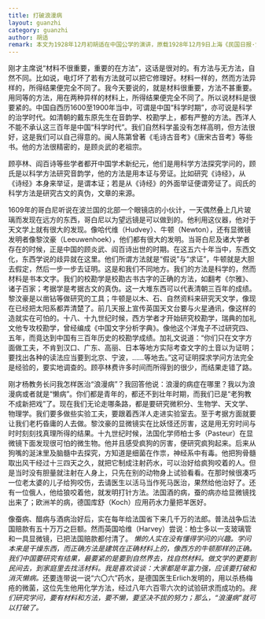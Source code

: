 ```yaml
---
title: 打破浪漫病
layout: guanzhi
category: guanzhi
author: 胡适
remark: 本文为1928年12月初胡适在中国公学的演讲，原载1928年12月9日上海《民国日报·觉悟》副刊
---
```


刚才主席说“材料不很重要，重要的在方法”，这话是很对的。有方法与无方法，自然不同。比如说，电灯坏了若有方法就可以把它修理好。材料一样的，然而方法异样的，所得结果便完全不同了。我今天要说的，就是材料很重要，方法不甚重要。用同等的方法，用在两种异样的材料上，所得结果便完全不同了。所以说材料是很要紧的。中国自西历1600至1900年当中，可谓是中国“科学时期”，亦可说是科学的治学时代。如清朝的戴东原先生在音韵学、校勘学上，都有严整的方法。西洋人不能不承认这三百年是中国“科学时代”。我们自然科学虽没有怎样高明，但方法很好，这是我们可以自己得意的。闽人陈第曾著《毛诗古音考》《唐宋古音考》等些书。他的方法很精密的，是顾炎武的老祖宗。

顾亭林、阎百诗等些学者都开中国学术新纪元，他们是用科学方法探究学问的，顾氏是以科学方法研究音韵学，他的方法是用本证与旁证。比如研究《诗经》，从《诗经》本身来举证，是谓本证；若是从《诗经》的外面举证便谓旁证了。阎氏的科学方法是研究古文的真伪，文章的来源。

1609年的哥白尼听说在波兰国的北部一个眼镜店的小伙计，一天偶然叠上几片玻璃而发现在远方的东西，哥白尼以为望远镜是可以做到的。他利用这仪器，他对于天文学上就有很大的发现。像哈代维（Hudvey）、牛顿（Newton），还有显微镜发明者像黎汶豪（Leeuwenhoek），他们都有很大的发明。当哥白尼及诸大学者存在的时候，正是中国的顾炎武、阎百诗出世的时期。在这五六十年当中，东西文化，东西学说的歧异就在这里。他们所谓方法就是“假说”与“求证”，牛顿就是大胆去假定，然后一步一步去证明。这是和我们不同地方。我们的方法是科学的，然而材料是书本文字。我们的校勘学是校勘古书古字的正确的方法，如翻考《尔雅》、诸子百家；考据学是考据古文的真伪。这一大堆东西可以代表清朝三百年的成绩。黎汶豪是以凿钻等做研究的工具；牛顿是以木、石、自然资料来研究天文学，像现在已经把太阳系都弄清楚了。前几天报上宣传英国天文台要与火星通讯，像这样的造就实在可怕的。十八、十九世纪时候，西方学者才开始研究校勘学，瑞典的加礼文他专攻校勘学，曾经编成《中国文字分析字典》。像他这个洋鬼子不过研究四、五年，而竟达到中国有三百年历史的校勘学成绩。加礼文说道：“你们只在文字方面做工夫，不肯到汉口、广东、高丽、日本等地方实际考查文字的土音以为证明；要找出各种的读法应当要到北京、宁波，……等地去。”这可证明探求学问方法完全是经验的，要实地调查的。顾亭林费许多时间而所得到的很少，而结果走错了路。

刚才杨教务长问我怎样医治“浪漫病”？我回答他说：浪漫的病症在哪里？我以为浪漫病或者就是“懒病”。你们都是青年的，都还不到壮年时期，而我们已是“老狗教不成新把戏”了。现在我们无论走哪条路，都是要研究微积分、生物学、天文学、物理学。我们要多做些实验工夫，要跟着西洋人走进实验室去。至于考据方面就要让我们老朽昏庸的人去做。黎汶豪的显微镜实在比妖怪还厉害，这是用无穷时间与时时刻刻找真理所得的结果。十九世纪时候，法国化学师柏士多（Pasteur）在显微镜下面发现很可怕的微生物。他并且感受疯狗的厉害，便研究疯狗起来。后来从狗嘴的涎沫里及脑髓中去探究，方知道是细菌在作祟，神经系中有毒。他把狗骨髓取出风干经过十三四天之久，就把它制成注射药水，可以治好给疯狗咬着的人。但是当时没有胆量就注射在人身上，只先在别的动物身上试验看看。在那时候很凑巧一位老太婆的儿子给狗咬伤，去请医生以活马当作死马医治，果然给他治好了。还有一位俄人，他给狼咬着他，就发明打针方法。法国酒的病，蚕的病亦给显微镜找出来了；欧洲羊的病，德国库舒（Koch）应用药水力量把羊医好。

像蚕病、醋病与酒病治好后，实在每年给法国省下来几千万的法郎。普法战争后法国赔款有五十万万之巨额。然而英国哈维（Harvey）尝说：柏士多以一支玻璃管和一具显微镜，已把法国赔款都付清了。
<em>懒的人实在没有懂得学问的兴趣。学问本来是干燥东西，而正确方法是建筑在正确材料上的，像西方的牛顿那样的正确。我们中国要研究有结果，最要紧的是要到自然界去，找自然材料。做文学的更要到民间去，到家庭里去找活材料。我是喜欢谈谈：大家都是年富力强，应该要打破和消灭懒病。</em>还要连带说一说“六〇六”药水，是德国医生Erlich发明的，用以杀杨梅疮的微菌，这位先生他用化学方法，经过八年六百零六次的试验研求而成功的。<em>我们研究学问，要有材料和方法，要不懒，要坚决不拔的努力；那么，“浪漫病”就可以打破了。</em>
